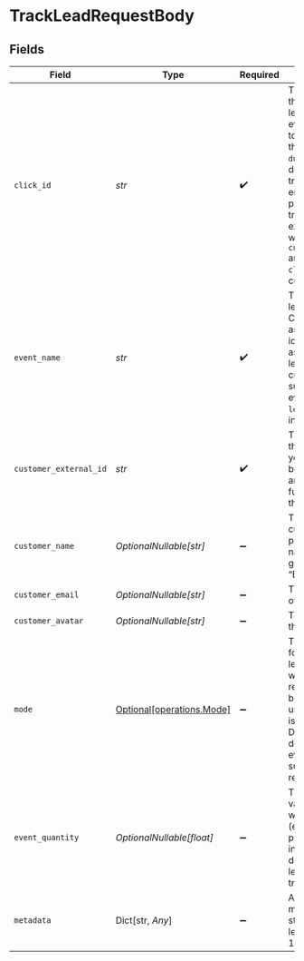# TrackLeadRequestBody


## Fields

| Field                                                                                                                                                                                                                                                                                                                      | Type                                                                                                                                                                                                                                                                                                                       | Required                                                                                                                                                                                                                                                                                                                   | Description                                                                                                                                                                                                                                                                                                                | Example                                                                                                                                                                                                                                                                                                                    |
| -------------------------------------------------------------------------------------------------------------------------------------------------------------------------------------------------------------------------------------------------------------------------------------------------------------------------- | -------------------------------------------------------------------------------------------------------------------------------------------------------------------------------------------------------------------------------------------------------------------------------------------------------------------------- | -------------------------------------------------------------------------------------------------------------------------------------------------------------------------------------------------------------------------------------------------------------------------------------------------------------------------- | -------------------------------------------------------------------------------------------------------------------------------------------------------------------------------------------------------------------------------------------------------------------------------------------------------------------------- | -------------------------------------------------------------------------------------------------------------------------------------------------------------------------------------------------------------------------------------------------------------------------------------------------------------------------- |
| `click_id`                                                                                                                                                                                                                                                                                                                 | *str*                                                                                                                                                                                                                                                                                                                      | :heavy_check_mark:                                                                                                                                                                                                                                                                                                         | The unique ID of the click that the lead conversion event is attributed to. You can read this value from `dub_id` cookie. [For deferred lead tracking]: If an empty string is provided, Dub will try to find an existing customer with the provided `customerExternalId` and use the `clickId` from the customer if found. |                                                                                                                                                                                                                                                                                                                            |
| `event_name`                                                                                                                                                                                                                                                                                                               | *str*                                                                                                                                                                                                                                                                                                                      | :heavy_check_mark:                                                                                                                                                                                                                                                                                                         | The name of the lead event to track. Can also be used as a unique identifier to associate a given lead event for a customer for a subsequent sale event (via the `leadEventName` prop in `/track/sale`).                                                                                                                   | Sign up                                                                                                                                                                                                                                                                                                                    |
| `customer_external_id`                                                                                                                                                                                                                                                                                                     | *str*                                                                                                                                                                                                                                                                                                                      | :heavy_check_mark:                                                                                                                                                                                                                                                                                                         | The unique ID of the customer in your system. Will be used to identify and attribute all future events to this customer.                                                                                                                                                                                                   |                                                                                                                                                                                                                                                                                                                            |
| `customer_name`                                                                                                                                                                                                                                                                                                            | *OptionalNullable[str]*                                                                                                                                                                                                                                                                                                    | :heavy_minus_sign:                                                                                                                                                                                                                                                                                                         | The name of the customer. If not passed, a random name will be generated (e.g. “Big Red Caribou”).                                                                                                                                                                                                                         |                                                                                                                                                                                                                                                                                                                            |
| `customer_email`                                                                                                                                                                                                                                                                                                           | *OptionalNullable[str]*                                                                                                                                                                                                                                                                                                    | :heavy_minus_sign:                                                                                                                                                                                                                                                                                                         | The email address of the customer.                                                                                                                                                                                                                                                                                         |                                                                                                                                                                                                                                                                                                                            |
| `customer_avatar`                                                                                                                                                                                                                                                                                                          | *OptionalNullable[str]*                                                                                                                                                                                                                                                                                                    | :heavy_minus_sign:                                                                                                                                                                                                                                                                                                         | The avatar URL of the customer.                                                                                                                                                                                                                                                                                            |                                                                                                                                                                                                                                                                                                                            |
| `mode`                                                                                                                                                                                                                                                                                                                     | [Optional[operations.Mode]](../../models/operations/mode.md)                                                                                                                                                                                                                                                               | :heavy_minus_sign:                                                                                                                                                                                                                                                                                                         | The mode to use for tracking the lead event. `async` will not block the request; `wait` will block the request until the lead event is fully recorded in Dub; `deferred` will defer the lead event creation to a subsequent request.                                                                                       |                                                                                                                                                                                                                                                                                                                            |
| `event_quantity`                                                                                                                                                                                                                                                                                                           | *OptionalNullable[float]*                                                                                                                                                                                                                                                                                                  | :heavy_minus_sign:                                                                                                                                                                                                                                                                                                         | The numerical value associated with this lead event (e.g., number of provisioned seats in a free trial). If defined as N, the lead event will be tracked N times.                                                                                                                                                          |                                                                                                                                                                                                                                                                                                                            |
| `metadata`                                                                                                                                                                                                                                                                                                                 | Dict[str, *Any*]                                                                                                                                                                                                                                                                                                           | :heavy_minus_sign:                                                                                                                                                                                                                                                                                                         | Additional metadata to be stored with the lead event. Max 10,000 characters.                                                                                                                                                                                                                                               |                                                                                                                                                                                                                                                                                                                            |